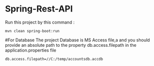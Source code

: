 # Spring-Rest-API

Run this project by this command :

`mvn clean spring-boot:run`

#For Database
The project Database is MS Access file,a and  you should provide an absolute path to the property db.access.filepath in the application.properties file 

`db.access.filepath=//C:/temp/accountsdb.accdb`
